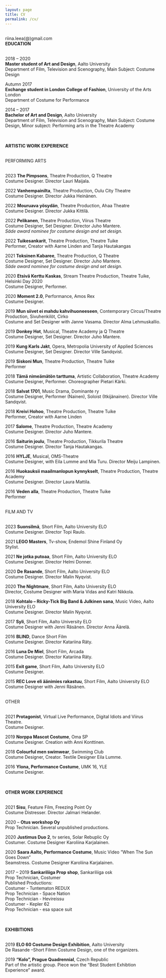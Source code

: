```yaml
---
layout: page
title: CV
permalink: /cv/
---
```

<br/>
riina.leea(@)gmail.com  
<br/>
<div class="post-text-alone">  
<strong>EDUCATION</strong>  
<p></p>   
<br/>
2018 – 2020  
<br/>
<strong>Master student of Art and Design</strong>, Aalto University  
<br/> 
Department of Film, Television and Scenography, Main Subject: Costume Design  
<p></p>   
Autumn 2017 
<br/> 
<strong>Exchange student in London College of Fashion</strong>, University of the Arts London  
<br/>  
Department of Costume for Performance  
<p></p> 
2014 – 2017  
<br/>
<strong>Bachelor of Art and Design</strong>, Aalto University
<br/>
Department of Film, Television and Scenography, Main Subject: Costume Design, Minor
subject: Performing arts in the Theatre Academy  
<p></p>  
<br/>
<br/>
<strong>ARTISTIC WORK EXPERIENCE</strong>  
<p></p>  
<br/>
PERFORMING ARTS  
<p></p>  
<br/>
2023 <strong>The Pimpsons</strong>, Theatre Production, Q Theatre
<br/>
Costume Designer. Director Lauri Maijala.  
<p></p>  
2022 <strong>Vanhempainilta</strong>, Theatre Production, Oulu City Theatre  
<br/>
Costume Designer. Director Jukka Heinänen.  
<p></p>   
2022 <strong>Mouruava yösydän</strong>, Theatre Production, Ahaa Theatre  
<br/>
Costume Designer. Director Jukka Kittilä.  
<p></p>  
2022 <strong>Pelikanen</strong>, Theatre Production, Viirus Theatre 
 <br/>
Costume Designer, Set Designer. Director Juho Mantere.
 <br/>
<em>Säde award nominee for costume design and set design.</em>
<p></p>  
2022 <strong>Tuikesankarit</strong>, Theatre Production, Theatre Tuike
 <br/>
Performer, Creator with Aarne Linden and Tanja Hautakangas
<p></p>  
2021 <strong>Toksinen Kabaree</strong>, Theatre Production, Q Theatre
 <br/>
Costume Designer, Set Designer. Director Juho Mantere.
 <br/>
<em>Säde award nominee for costume design and set design.</em>
<p></p>  
2020 <strong>Etsivä Kerttu Kaskas</strong>, Stream Theatre Production, Theatre Tuike, Helsinki Day 2020
 <br/>
Costume Designer, Performer.
<p></p>  
2020 <strong>Moment 2.0</strong>, Performance, Amos Rex
 <br/>
Costume Designer.
<p></p>  
2019 <strong>Mun siivet ei mahdu kahvihuoneeseen</strong>, Contemporary Circus/Theatre Production, Sivuhenkilöt, Cirko
 <br/>
Costume and Set Designer with Janne Vasama. Director Alma Lehmuskallio.
<p></p>  
2019 <strong>Donkey Hot</strong>, Musical, Theatre Academy ja Q Theatre
 <br/>
Costume Designer, Set Designer. Director Juho Mantere.
<p></p>  
2019 <strong>Kung Karls Jakt</strong>, Opera, Metropolia University of Applied Sciences
 <br/>
Costume Designer, Set Designer. Director Ville Sandqvist.
<p></p> 
2019 <strong>Siskoni Mun</strong>, Theatre Production, Theatre Tuike
 <br/>
Performer
<p></p>  
2018 <strong>Tämä nimeämätön tarttuma</strong>, Artistic Collaboration, Theatre Academy
 <br/>
Costume Designer, Performer. Choreographer Pietari Kärki.
<p></p>  
2018 <strong>Salvat 1701</strong>, Music Drama, Dominante ry
 <br/>
Costume Designer, Performer (Nainen), Soloist (Itkijänainen). Director Ville Sandqvist.
<p></p> 
2018 <strong>Kreivi Hohoo</strong>, Theatre Production, Theatre Tuike
 <br/>
Performer, Creator with Aarne Linden
<p></p>  
2017 <strong>Salome</strong>, Theatre Production, Theatre Academy
 <br/>
Costume Designer. Director Juho Mantere.
<p></p>  
2016 <strong>Saiturin joulu</strong>, Theatre Production, Tikkurila Theatre
 <br/>
Costume Designer. Director Tanja Hautakangas.
<p></p>  
2016 <strong>HYLJE</strong>, Musical, OMS-Theatre
 <br/>
Costume Designer, with Eila Lumme and Mia Turu. Director Meiju Lampinen.
<p></p>  
2016 <strong>Huokauksii maailmanlopun kynnykselt</strong>, Theatre Production, Theatre Academy
 <br/>
Costume Designer. Director Laura Mattila.
<p></p> 
2016 <strong>Veden alla</strong>, Theatre Production, Theatre Tuike
 <br/>
Performer
<p></p>  
<br/>
FILM AND TV
<p></p>  
<br/>
2023 <strong>Suonsilmä</strong>, Short Film, Aalto University ELO
 <br/>
Costume Designer. Director Topi Raulo.
<p></p>  
2021 <strong>LEGO Masters</strong>, Tv-show, Endemol Shine Finland Oy
 <br/>
Stylist.
<p></p>  
2021 <strong>Ne jotka putoaa</strong>, Short Film, Aalto University ELO
 <br/>
Costume Designer. Director Helmi Donner.
<p></p>  
2020 <strong>De Rasande</strong>, Short Film, Aalto University ELO
 <br/>
Costume Designer. Director Malin Nyqvist.
<p></p>  
2020 <strong>The Nightmare</strong>, Short Film, Aalto University ELO
 <br/>
Director, Costume Designer with Maria Vidas and Katri Nikkola.
<p></p>  
2018 <strong>Kohtalo – Ricky-Tick Big Band & Julkinen sana</strong>, Music Video, Aalto University ELO
 <br/>
Costume Designer. Director Malin Nyqvist.
<p></p>
2017 <strong>Syli</strong>, Short Film, Aalto University ELO
 <br/>
Costume Designer with Jenni Räsänen. Director Anna Äärelä.
<p></p>  
2016 <strong>BLIND</strong>, Dance Short Film
 <br/>
Costume Designer. Director Katariina Räty.
<p></p>  
2016 <strong>Luna De Miel</strong>, Short Film, Arcada
 <br/>
Costume Designer. Director Katariina Räty.
<p></p>  
2015 <strong>Exit game</strong>, Short Film, Aalto University ELO
 <br/>
Costume Designer.
<p></p>  
2015 <strong>REC Love eli äänimies rakastuu</strong>, Short Film, Aalto University ELO
 <br/>
Costume Designer with Jenni Räsänen.
<p></p> 
<br/>
OTHER
<p></p>  
<br/>
2021 <strong>Protagonist</strong>, Virtual Live Performance, Digital Idiots and Viirus Theatre.
<br/>
Costume Designer.
<p></p>  
2019 <strong>Norppa Mascot Costume</strong>, Oma SP
<br/>
Costume Designer. Creation with Anni Konttinen.
<p></p>  
2018 <strong>Colourful men swimwear</strong>, Swimming Club
<br/>
Costume Designer, Creator. Textile Designer Eila Lumme.
<p></p>  
2016 <strong>Ylona, Performance Costume</strong>, UMK 16, YLE
<br/>
Costume Designer.
<p></p> 
<br/>
<br/>
<strong>OTHER WORK EXPERIENCE</strong>
<p></p>  
<br/>
2021 <strong>Sisu</strong>, Feature Film, Freezing Point Oy
<br/>
Costume Distresser. Director Jalmari Helander.
<p></p>  
2020 – <strong>Otus workshop Oy</strong>
<br/>
Prop Technician. Several unpublished productions.
<p></p>  
2020 <strong>Justimus Duo 2</strong>, tv series, Solar Rebuplic Oy
<br/>
Costumer. Costume Designer Karoliina Karjalainen.
<p></p>  
2020 <strong>Saara Aalto, Performance Costume</strong>, Music Video ”When The Sun Goes Down”
<br/>
Seamstress. Costume Designer Karoliina Karjalainen.
<p></p>  
2017 – 2019 <strong>Sankariliiga Prop shop</strong>, Sankariliiga osk
<br/>
Prop Technician, Costumer
<br/>
Published Productions:
<br/>
Costumer - Tuntematon REDUX
<br/>
Prop Technician - Space Nation
<br/>
Prop Technician - Hevireissu
<br/>
Costumer - Kepler 62
<br/>
Prop Technician - esa space suit
<p></p>  
<br/>
<br/>
<strong>EXHIBITIONS</strong>
<p></p>  
<br/>
2019 <strong>ELO 60 Costume Design Exhibition</strong>, Aalto University
<br/>
De Rasande –Short Filmn Costume Design, one of the organizers.
<p></p>  
2019 <strong>“Kolo”, Prague Quadrennial</strong>, Czech Republic
<br/>
Part of the artistic group. Piece won the “Best Student Exhibtion Experience” award.
</div>  
<p></p>
